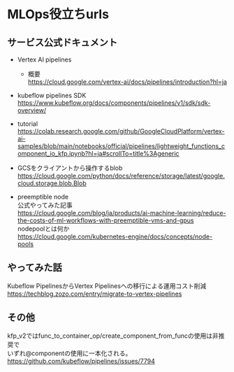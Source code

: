 # MLOps役立ちurls
## サービス公式ドキュメント  
- Vertex AI pipelines  
  - 概要    
    https://cloud.google.com/vertex-ai/docs/pipelines/introduction?hl=ja
- kubeflow pipelines SDK  
https://www.kubeflow.org/docs/components/pipelines/v1/sdk/sdk-overview/
- tutorial
https://colab.research.google.com/github/GoogleCloudPlatform/vertex-ai-samples/blob/main/notebooks/official/pipelines/lightweight_functions_component_io_kfp.ipynb?hl=ja#scrollTo=title%3Ageneric  

- GCSをクライアントから操作するblob  
https://cloud.google.com/python/docs/reference/storage/latest/google.cloud.storage.blob.Blob
  
- preemptible node  
公式やってみた記事  
https://cloud.google.com/blog/ja/products/ai-machine-learning/reduce-the-costs-of-ml-workflows-with-preemptible-vms-and-gpus  
nodepoolとは何か  
https://cloud.google.com/kubernetes-engine/docs/concepts/node-pools  

## やってみた話
Kubeflow PipelinesからVertex Pipelinesへの移行による運用コスト削減  
https://techblog.zozo.com/entry/migrate-to-vertex-pipelines

## その他  
kfp_v2ではfunc_to_container_op/create_component_from_funcの使用は非推奨で  
いずれ@componentの使用に一本化される。  
https://github.com/kubeflow/pipelines/issues/7794  
  
